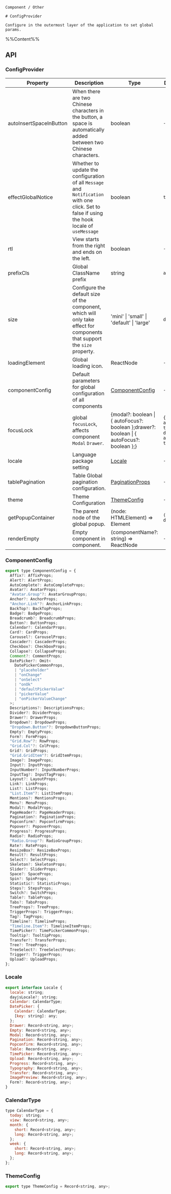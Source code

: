 `````
Component / Other

# ConfigProvider

Configure in the outermost layer of the application to set global params.
`````

%%Content%%

## API

### ConfigProvider

|Property|Description|Type|DefaultValue|Version|
|---|---|---|---|---|
|autoInsertSpaceInButton|When there are two Chinese characters in the button, a space is automatically added between two Chinese characters.|boolean |`-`|2.3.0|
|effectGlobalNotice|Whether to update the configuration of all `Message` and `Notification` with one click. Set to false if using the hook locale of `useMessage`|boolean |`true`|2.40.0|
|rtl|View starts from the right and ends on the left.|boolean |`-`|2.36.0|
|prefixCls|Global ClassName prefix|string |`arco`|-|
|size|Configure the default size of the component, which will only take effect for components that support the `size` property.|'mini' \| 'small' \| 'default' \| 'large' |`default`|-|
|loadingElement|Global loading icon.|ReactNode |`-`|-|
|componentConfig|Default parameters for global configuration of all components|[ComponentConfig](#componentconfig) |`-`|2.23.0|
|focusLock|global `focusLock`, affects component `Modal` `Drawer`.|{modal?: boolean \| { autoFocus?: boolean };drawer?: boolean \| { autoFocus?: boolean };} |`{ modal: { autoFocus: true }, drawer: { autoFocus: true }}`|2.13.0|
|locale|Language package setting|[Locale](#locale) |`-`|-|
|tablePagination|Table Global pagination configuration.|[PaginationProps](pagination#pagination) |`-`|2.6.0|
|theme|Theme Configuration|[ThemeConfig](#themeconfig) |`-`|-|
|getPopupContainer|The parent node of the global popup.|(node: HTMLElement) => Element |`() => document.body`|-|
|renderEmpty|Empty component in component.|(componentName?: string) => ReactNode |`-`|2.10.0|

### ComponentConfig

```js
export type ComponentConfig = {
  Affix?: AffixProps;
  Alert?: AlertProps;
  AutoComplete?: AutoCompleteProps;
  Avatar?: AvatarProps;
  "Avatar.Group"?: AvatarGroupProps;
  Anchor?: AnchorProps;
  "Anchor.Link"?: AnchorLinkProps;
  BackTop?: BackTopProps;
  Badge?: BadgeProps;
  Breadcrumb?: BreadcrumbProps;
  Button?: ButtonProps;
  Calendar?: CalendarProps;
  Card?: CardProps;
  Carousel?: CarouselProps;
  Cascader?: CascaderProps;
  Checkbox?: CheckboxProps;
  Collapse?: CollapseProps;
  Comment?: CommentProps;
  DatePicker?: Omit<
    DatePickerCommonProps,
    | "placeholder"
    | "onChange"
    | "onSelect"
    | "onOk"
    | "defaultPickerValue"
    | "pickerValue"
    | "onPickerValueChange"
  >;
  Descriptions?: DescriptionsProps;
  Divider?: DividerProps;
  Drawer?: DrawerProps;
  Dropdown?: DropdownProps;
  "Dropdown.Button"?: DropdownButtonProps;
  Empty?: EmptyProps;
  Form?: FormProps;
  "Grid.Row"?: RowProps;
  "Grid.Col"?: ColProps;
  Grid?: GridProps;
  "Grid.GridItem"?: GridItemProps;
  Image?: ImageProps;
  Input?: InputProps;
  InputNumber?: InputNumberProps;
  InputTag?: InputTagProps;
  Layout?: LayoutProps;
  Link?: LinkProps;
  List?: ListProps;
  "List.Item"?: ListItemProps;
  Mentions?: MentionsProps;
  Menu?: MenuProps;
  Modal?: ModalProps;
  PageHeader?: PageHeaderProps;
  Pagination?: PaginationProps;
  Popconfirm?: PopconfirmProps;
  Popover?: PopoverProps;
  Progress?: ProgressProps;
  Radio?: RadioProps;
  "Radio.Group"?: RadioGroupProps;
  Rate?: RateProps;
  ResizeBox?: ResizeBoxProps;
  Result?: ResultProps;
  Select?: SelectProps;
  Skeleton?: SkeletonProps;
  Slider?: SliderProps;
  Space?: SpaceProps;
  Spin?: SpinProps;
  Statistic?: StatisticProps;
  Steps?: StepsProps;
  Switch?: SwitchProps;
  Table?: TableProps;
  Tabs?: TabsProps;
  TreeProps?: TreeProps;
  TriggerProps?: TriggerProps;
  Tag?: TagProps;
  Timeline?: TimelineProps;
  "Timeline.Item"?: TimelineItemProps;
  TimePicker?: TimePickerCommonProps;
  Tooltip?: TooltipProps;
  Transfer?: TransferProps;
  Tree?: TreeProps;
  TreeSelect?: TreeSelectProps;
  Trigger?: TriggerProps;
  Upload?: UploadProps;
};
```

### Locale

```js
export interface Locale {
  locale: string;
  dayjsLocale?: string;
  Calendar: CalendarType;
  DatePicker: {
    Calendar: CalendarType;
    [key: string]: any;
  };
  Drawer: Record<string, any>;
  Empty: Record<string, any>;
  Modal: Record<string, any>;
  Pagination: Record<string, any>;
  Popconfirm: Record<string, any>;
  Table: Record<string, any>;
  TimePicker: Record<string, any>;
  Upload: Record<string, any>;
  Progress: Record<string, any>;
  Typography: Record<string, any>;
  Transfer: Record<string, any>;
  ImagePreview: Record<string, any>;
  Form?: Record<string, any>;
}
```

### CalendarType

```js
type CalendarType = {
  today: string;
  view: Record<string, any>;
  month: {
    short: Record<string, any>;
    long: Record<string, any>;
  };
  week: {
    short: Record<string, any>;
    long: Record<string, any>;
  };
};
```

### ThemeConfig

```js
export type ThemeConfig = Record<string, any>;
```
